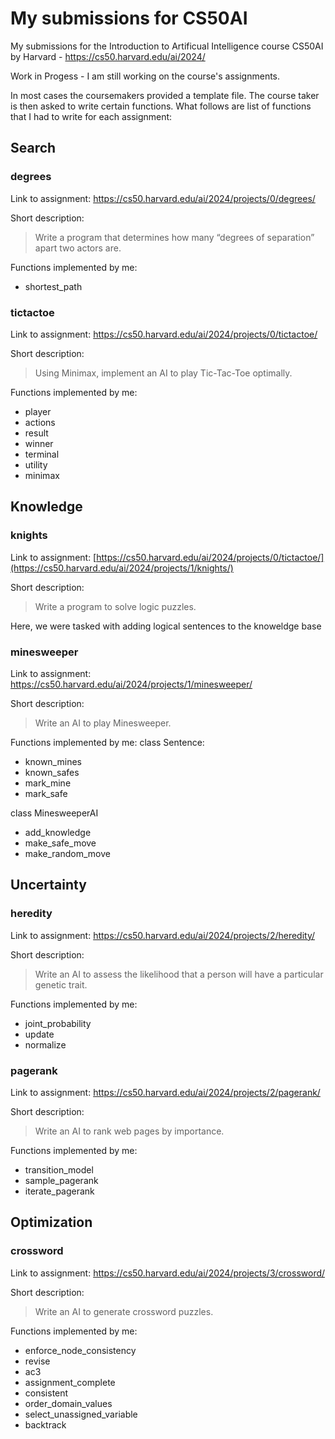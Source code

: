 # My submissions for CS50AI
My submissions for the Introduction to Artificual Intelligence course CS50AI by Harvard - https://cs50.harvard.edu/ai/2024/


Work in Progess - I am still working on the course's assignments.


In most cases the coursemakers provided a template file. The course taker is then asked to write certain functions. What follows are list of functions that I had to write for each assignment:

## Search
### degrees
Link to assignment: https://cs50.harvard.edu/ai/2024/projects/0/degrees/

Short description:
> Write a program that determines how many “degrees of separation” apart two actors are.

Functions implemented by me:
- shortest_path

### tictactoe
Link to assignment: https://cs50.harvard.edu/ai/2024/projects/0/tictactoe/

Short description:
> Using Minimax, implement an AI to play Tic-Tac-Toe optimally.

Functions implemented by me:
- player
- actions
- result
- winner
- terminal
- utility
- minimax


## Knowledge
### knights
Link to assignment: [https://cs50.harvard.edu/ai/2024/projects/0/tictactoe/](https://cs50.harvard.edu/ai/2024/projects/1/knights/)

Short description:
> Write a program to solve logic puzzles.

Here, we were tasked with adding logical sentences to the knoweldge base

### minesweeper
Link to assignment: https://cs50.harvard.edu/ai/2024/projects/1/minesweeper/

Short description:
> Write an AI to play Minesweeper.

Functions implemented by me:
class Sentence:
- known_mines
- known_safes
- mark_mine
- mark_safe

class MinesweeperAI
- add_knowledge
- make_safe_move
- make_random_move


## Uncertainty
### heredity
Link to assignment: https://cs50.harvard.edu/ai/2024/projects/2/heredity/

Short description:
> Write an AI to assess the likelihood that a person will have a particular genetic trait.

Functions implemented by me:
- joint_probability
- update
- normalize

### pagerank
Link to assignment: https://cs50.harvard.edu/ai/2024/projects/2/pagerank/

Short description:
> Write an AI to rank web pages by importance.

Functions implemented by me:
- transition_model
- sample_pagerank
- iterate_pagerank

## Optimization
### crossword
Link to assignment: https://cs50.harvard.edu/ai/2024/projects/3/crossword/

Short description:
> Write an AI to generate crossword puzzles.

Functions implemented by me:
- enforce_node_consistency
- revise
- ac3
- assignment_complete
- consistent
- order_domain_values
- select_unassigned_variable
- backtrack
